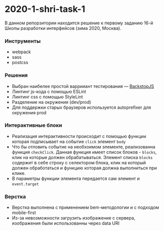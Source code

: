 # 2020-1-shri-task-1
В данном репорзитории находится решение к первому заданию 16-й Школы разработки интерфейсов (зима 2020, Москва).

### Инструменты

  - webpack
  - sass
  - postcss

### Решения

  - Выбран наибелее простой варрииант тестирования — [BackstopJS](https://github.com/garris/BackstopJS/)
  - Линтинг js-кода с помощью ESLint
  - Линтинг css с помощью StyleLint
  - Разделение на окружения (dev/prod)
  - Для поддержки старых браузеров используется autoprefixer для окружения prod

### Интерактивные блоки
  - Реализация интерактивности происходит с помощью функции которая подписывает на событие `click` элемент `body`
  - Что бы отловить событие на необхоимом элементе, реализованна функция `checkClick`. Данная функция имеет список блоков - `blocks`, клик на которые должен обрабатываться. 
  Элемент списка `blocks` содержит в себе строку с селектором блока, клик на который должен обработаться и функцию которая должна выполниться при клике.
  - В параметры функции элемента передается сам элемент и `event.target`

### Верстка
  - Верстка выполнена с применением bem-методологии и с подходом mobile-first
  - Из-за невозможности загрузить изображение c сервера, изображения были использованны через data URI